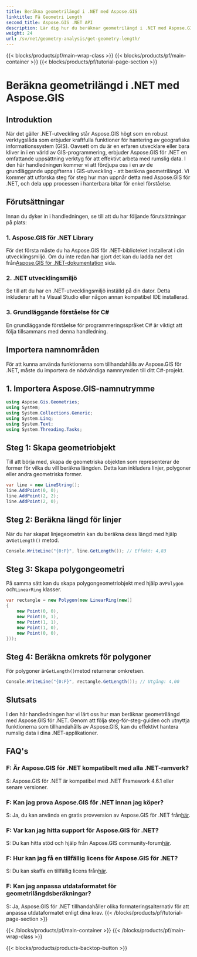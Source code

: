 ```yaml
---
title: Beräkna geometrilängd i .NET med Aspose.GIS
linktitle: Få Geometri Length
second_title: Aspose.GIS .NET API
description: Lär dig hur du beräknar geometrilängd i .NET med Aspose.GIS för effektiv hantering av rumslig data. Steg-för-steg guide med kodexempel.
weight: 24
url: /sv/net/geometry-analysis/get-geometry-length/
---
```


{{< blocks/products/pf/main-wrap-class >}}
{{< blocks/products/pf/main-container >}}
{{< blocks/products/pf/tutorial-page-section >}}

# Beräkna geometrilängd i .NET med Aspose.GIS

## Introduktion
När det gäller .NET-utveckling står Aspose.GIS högt som en robust verktygslåda som erbjuder kraftfulla funktioner för hantering av geografiska informationssystem (GIS). Oavsett om du är en erfaren utvecklare eller bara kliver in i en värld av GIS-programmering, erbjuder Aspose.GIS för .NET en omfattande uppsättning verktyg för att effektivt arbeta med rumslig data. I den här handledningen kommer vi att fördjupa oss i en av de grundläggande uppgifterna i GIS-utveckling - att beräkna geometrilängd. Vi kommer att utforska steg för steg hur man uppnår detta med Aspose.GIS för .NET, och dela upp processen i hanterbara bitar för enkel förståelse.
## Förutsättningar
Innan du dyker in i handledningen, se till att du har följande förutsättningar på plats:
### 1. Aspose.GIS för .NET Library
 För det första måste du ha Aspose.GIS för .NET-biblioteket installerat i din utvecklingsmiljö. Om du inte redan har gjort det kan du ladda ner det från[Aspose.GIS för .NET-dokumentation](https://reference.aspose.com/gis/net/) sida.
### 2. .NET utvecklingsmiljö
Se till att du har en .NET-utvecklingsmiljö inställd på din dator. Detta inkluderar att ha Visual Studio eller någon annan kompatibel IDE installerad.
### 3. Grundläggande förståelse för C#
En grundläggande förståelse för programmeringsspråket C# är viktigt att följa tillsammans med denna handledning.

## Importera namnområden
För att kunna använda funktionerna som tillhandahålls av Aspose.GIS för .NET, måste du importera de nödvändiga namnrymden till ditt C#-projekt.
## 1. Importera Aspose.GIS-namnutrymme
```csharp
using Aspose.Gis.Geometries;
using System;
using System.Collections.Generic;
using System.Linq;
using System.Text;
using System.Threading.Tasks;
```

## Steg 1: Skapa geometriobjekt
Till att börja med, skapa de geometriska objekten som representerar de former för vilka du vill beräkna längden. Detta kan inkludera linjer, polygoner eller andra geometriska former.
```csharp
var line = new LineString();
line.AddPoint(0, 0);
line.AddPoint(2, 2);
line.AddPoint(2, 0);
```
## Steg 2: Beräkna längd för linjer
 När du har skapat linjegeometrin kan du beräkna dess längd med hjälp av`GetLength()` metod.
```csharp
Console.WriteLine("{0:F}", line.GetLength()); // Effekt: 4,83
```
## Steg 3: Skapa polygongeometri
 På samma sätt kan du skapa polygongeometriobjekt med hjälp av`Polygon` och`LinearRing` klasser.
```csharp
var rectangle = new Polygon(new LinearRing(new[]
{
    new Point(0, 0),
    new Point(0, 1),
    new Point(1, 1),
    new Point(1, 0),
    new Point(0, 0),
}));
```
## Steg 4: Beräkna omkrets för polygoner
 För polygoner är`GetLength()`metod returnerar omkretsen.
```csharp
Console.WriteLine("{0:F}", rectangle.GetLength()); // Utgång: 4,00
```

## Slutsats
I den här handledningen har vi lärt oss hur man beräknar geometrilängd med Aspose.GIS för .NET. Genom att följa steg-för-steg-guiden och utnyttja funktionerna som tillhandahålls av Aspose.GIS, kan du effektivt hantera rumslig data i dina .NET-applikationer.
## FAQ's
### F: Är Aspose.GIS för .NET kompatibelt med alla .NET-ramverk?
S: Aspose.GIS för .NET är kompatibel med .NET Framework 4.6.1 eller senare versioner.
### F: Kan jag prova Aspose.GIS för .NET innan jag köper?
 S: Ja, du kan använda en gratis provversion av Aspose.GIS för .NET från[här](https://releases.aspose.com/).
### F: Var kan jag hitta support för Aspose.GIS för .NET?
 S: Du kan hitta stöd och hjälp från Aspose.GIS community-forum[här](https://forum.aspose.com/c/gis/33).
### F: Hur kan jag få en tillfällig licens för Aspose.GIS för .NET?
 S: Du kan skaffa en tillfällig licens från[här](https://purchase.aspose.com/temporary-license/).
### F: Kan jag anpassa utdataformatet för geometrilängdsberäkningar?
S: Ja, Aspose.GIS för .NET tillhandahåller olika formateringsalternativ för att anpassa utdataformatet enligt dina krav.
{{< /blocks/products/pf/tutorial-page-section >}}

{{< /blocks/products/pf/main-container >}}
{{< /blocks/products/pf/main-wrap-class >}}

{{< blocks/products/products-backtop-button >}}
